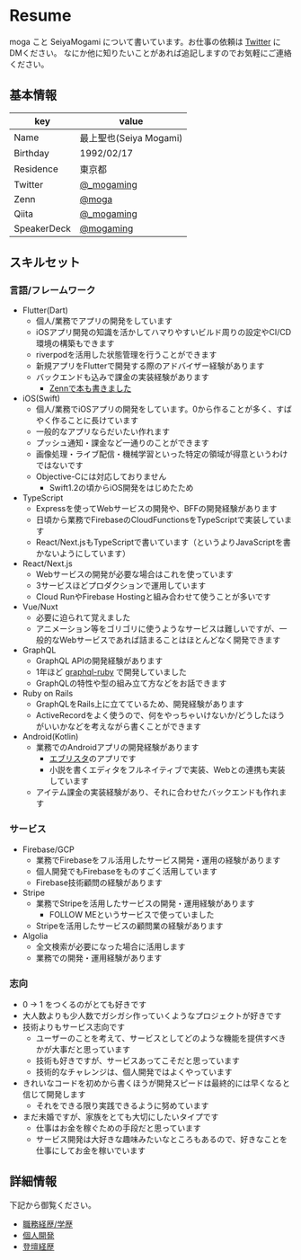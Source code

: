 # Resume

moga こと SeiyaMogami について書いています。お仕事の依頼は [Twitter](https://twitter.com/_mogaming) にDMください。
なにか他に知りたいことがあれば追記しますのでお気軽にご連絡ください。

## 基本情報

| key         | value                                         |
|-------------|-----------------------------------------------|
| Name        | 最上聖也(Seiya Mogami)                         |
| Birthday    | 1992/02/17                                    |
| Residence   | 東京都                                         |
| Twitter     | [@_mogaming](https://twitter.com/_mogaming)   |
| Zenn       | [@moga](https://zenn.dev/moga)     |
| Qiita       | [@_mogaming](https://qiita.com/_mogaming)     |
| SpeakerDeck | [@mogaming](https://speakerdeck.com/mogaming) |

## スキルセット

### 言語/フレームワーク

- Flutter(Dart)
  - 個人/業務でアプリの開発をしています
  - iOSアプリ開発の知識を活かしてハマりやすいビルド周りの設定やCI/CD環境の構築もできます
  - riverpodを活用した状態管理を行うことができます
  - 新規アプリをFlutterで開発する際のアドバイザー経験があります
  - バックエンドも込みで課金の実装経験があります
    - [Zennで本も書きました](https://zenn.dev/moga/books/flutter_revenuecat)
- iOS(Swift)
  - 個人/業務でiOSアプリの開発をしています。0から作ることが多く、すばやく作ることに長けています
  - 一般的なアプリならだいたい作れます
  - プッシュ通知・課金など一通りのことができます
  - 画像処理・ライブ配信・機械学習といった特定の領域が得意というわけではないです
  - Objective-Cには対応しておりません
    - Swift1.2の頃からiOS開発をはじめたため
- TypeScript
  - Expressを使ってWebサービスの開発や、BFFの開発経験があります
  - 日頃から業務でFirebaseのCloudFunctionsをTypeScriptで実装しています
  - React/Next.jsもTypeScriptで書いています（というよりJavaScriptを書かないようにしています）
- React/Next.js
  - Webサービスの開発が必要な場合はこれを使っています
  - 3サービスほどプロダクションで運用しています
  - Cloud RunやFirebase Hostingと組み合わせて使うことが多いです
- Vue/Nuxt
  - 必要に迫られて覚えました
  - アニメーション等をゴリゴリに使うようなサービスは難しいですが、一般的なWebサービスであれば詰まることはほとんどなく開発できます
- GraphQL
  - GraphQL APIの開発経験があります
  - 1年ほど [graphql-ruby](https://github.com/rmosolgo/graphql-ruby) で開発していました
  - GraphQLの特性や型の組み立て方などをお話できます
- Ruby on Rails
  - GraphQLをRails上に立てているため、開発経験があります
  - ActiveRecordをよく使うので、何をやっちゃいけないか/どうしたほうがいいかなどを考えながら書くことができます
- Android(Kotlin)
  - 業務でのAndroidアプリの開発経験があります
    - [エブリスタ](https://play.google.com/store/apps/details?id=jp.everystar.android.estarap1&hl=ja)のアプリです
    - 小説を書くエディタをフルネイティブで実装、Webとの連携も実装しています
  - アイテム課金の実装経験があり、それに合わせたバックエンドも作れます

### サービス

- Firebase/GCP
  - 業務でFirebaseをフル活用したサービス開発・運用の経験があります
  - 個人開発でもFirebaseをものすごく活用しています
  - Firebase技術顧問の経験があります
- Stripe
  - 業務でStripeを活用したサービスの開発・運用経験があります
    - FOLLOW MEというサービスで使っていました
  - Stripeを活用したサービスの顧問業の経験があります
- Algolia
  - 全文検索が必要になった場合に活用します
  - 業務での開発・運用経験があります

<!-- - AWSのServerless
  - 業務でServerlessなアプリケーションを作っていました
  - APIGateway/Labmda/DynamoDB/S3/Cognitoあたりは自信があります
  - AWSを使うにあたってIAMは欠かせないので、そのあたりのスキルもあります
  - Infra as Codeに挑戦していたので、CloudFormationを使ってサービスの環境を作ることもできます -->

### 志向
- 0 -> 1 をつくるのがとても好きです
- 大人数よりも少人数でガシガシ作っていくようなプロジェクトが好きです
- 技術よりもサービス志向です
  - ユーザーのことを考えて、サービスとしてどのような機能を提供すべきかが大事だと思っています
  - 技術も好きですが、サービスあってこそだと思っています
  - 技術的なチャレンジは、個人開発ではよくやっています
- きれいなコードを初めから書くほうが開発スピードは最終的には早くなると信じて開発します
  - それをできる限り実践できるように努めています
- まだ未婚ですが、家族をとても大切にしたいタイプです
  - 仕事はお金を稼ぐための手段だと思っています
  - サービス開発は大好きな趣味みたいなところもあるので、好きなことを仕事にしてお金を稼いでいます

## 詳細情報
下記から御覧ください。

- [職務経歴/学歴](https://github.com/mogaming217/resume/tree/master/career)
- [個人開発](https://github.com/mogaming217/resume/tree/master/products)
- [登壇経歴](https://github.com/mogaming217/resume/tree/master/presentation)

